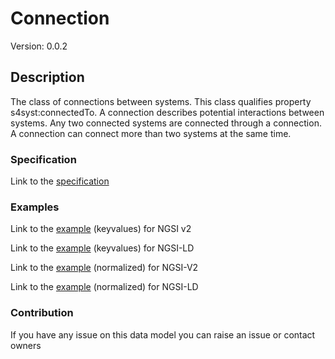 # Connection
Version: 0.0.2

## Description 

The class of connections between systems. This class qualifies property s4syst:connectedTo. A connection describes potential interactions between systems. Any two connected systems are connected through a connection. A connection can connect more than two systems at the same time.
### Specification

Link to the [specification](https://github.com/smart-data-models/incubated/SAREF/s4syst/Connection/doc/spec.md)

### Examples

Link to the [example](https://github.com/smart-data-models/incubated/SAREF/s4syst/Connection/examples/example.json) (keyvalues) for NGSI v2

Link to the [example](https://github.com/smart-data-models/incubated/SAREF/s4syst/Connection/examples/example.jsonld) (keyvalues) for NGSI-LD

Link to the [example](https://github.com/smart-data-models/incubated/SAREF/s4syst/Connection/examples/example-normalized.json) (normalized) for NGSI-V2

Link to the [example](https://github.com/smart-data-models/incubated/SAREF/s4syst/Connection/examples/example-normalized.jsonld) (normalized) for NGSI-LD
### Contribution

 If you have any issue on this data model you can raise an issue or contact owners
